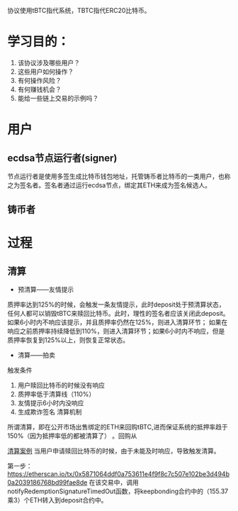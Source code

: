 协议使用tBTC指代系统，TBTC指代ERC20比特币。

# 学习目的：
1. 该协议涉及哪些用户？
2. 这些用户如何操作？
3. 有何操作风险？
4. 有何赚钱机会？
5. 能给一些链上交易的示例吗？

# 用户
## ecdsa节点运行者(signer)
节点运行者是使用多签生成比特币钱包地址，托管铸币者比特币的一类用户，也称之为签名者。签名者通过运行ecdsa节点，绑定其ETH来成为签名候选人。
## 铸币者
## 
# 过程
## 清算
- 预清算——友情提示

质押率达到125%的时候，会触发一条友情提示，此时deposit处于预清算状态，任何人都可以销毁tBTC来赎回比特币。此时，理性的签名者应该关闭此deposit。如果6小时内不响应该提示，并且质押率仍然在125%，则进入清算环节；
如果在响应之前质押率持续降低到110%，则进入清算环节；如果6小时内不响应，但是质押率恢复到125%以上，则恢复正常状态。
- 清算——拍卖

 触发条件
1. 用户赎回比特币的时候没有响应
2. 质押率低于清算线（110%）
3. 友情提示6小时内没响应
4. 生成欺诈签名
 清算机制
 
所谓清算，即在公开市场出售绑定的ETH来回购tBTC,进而保证系统的抵押率趋于150%（因为抵押率低的都被清算了） 。回购从

[清算案例](https://etherscan.io/tx/0x5871064ddf0a753611e4f9f8c7c507e102be3d494b0a2039186768bd99fae8de)
当用户申请赎回比特币的时候，由于未能及时响应，导致触发清算。

第一步：https://etherscan.io/tx/0x5871064ddf0a753611e4f9f8c7c507e102be3d494b0a2039186768bd99fae8de 
在该交易中，调用notifyRedemptionSignatureTimedOut函数，将keepbonding合约中的（155.37乘3）个ETH转入到deposit合约中。
